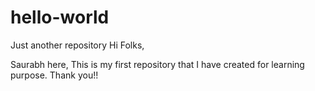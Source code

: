# hello-world
Just another repository
Hi Folks,

Saurabh here, This is my first repository that I have created for learning purpose.
Thank you!!
